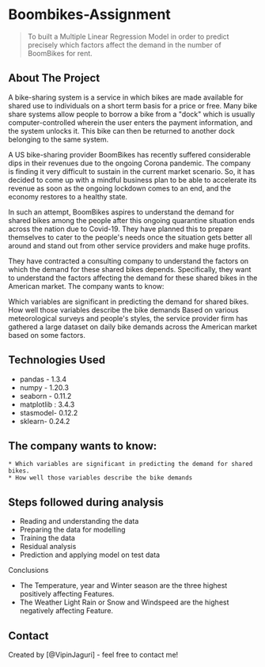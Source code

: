 # Boombikes-Assignment
> To built a Multiple Linear Regression Model in order to predict precisely which factors affect the demand in the number of BoomBikes for rent.

## About The Project
A bike-sharing system is a service in which bikes are made available for shared use to individuals on a short term basis for a price or free. Many bike share systems allow people to borrow a bike from a "dock" which is usually computer-controlled wherein the user enters the payment information, and the system unlocks it. This bike can then be returned to another dock belonging to the same system.

A US bike-sharing provider BoomBikes has recently suffered considerable dips in their revenues due to the ongoing Corona pandemic. The company is finding it very difficult to sustain in the current market scenario. So, it has decided to come up with a mindful business plan to be able to accelerate its revenue as soon as the ongoing lockdown comes to an end, and the economy restores to a healthy state.

In such an attempt, BoomBikes aspires to understand the demand for shared bikes among the people after this ongoing quarantine situation ends across the nation due to Covid-19. They have planned this to prepare themselves to cater to the people's needs once the situation gets better all around and stand out from other service providers and make huge profits.

They have contracted a consulting company to understand the factors on which the demand for these shared bikes depends. Specifically, they want to understand the factors affecting the demand for these shared bikes in the American market. The company wants to know:

Which variables are significant in predicting the demand for shared bikes.
How well those variables describe the bike demands
Based on various meteorological surveys and people's styles, the service provider firm has gathered a large dataset on daily bike demands across the American market based on some factors.


## Technologies Used
-  pandas - 1.3.4
-  numpy - 1.20.3
-  seaborn - 0.11.2
-  matplotlib : 3.4.3
-  stasmodel- 0.12.2
-  sklearn- 0.24.2


## The company wants to know:

    * Which variables are significant in predicting the demand for shared bikes.
    * How well those variables describe the bike demands
    

## Steps followed during analysis
-  Reading and understanding the data
-  Preparing the data for modelling
-  Training the data
-  Residual analysis
-  Prediction and applying model on test data


Conclusions
-  The Temperature, year and Winter season are the three highest positively affecting Features.
-  The Weather Light Rain or Snow and Windspeed are the highest negatively affecting Feature.


## Contact
Created by [@VipinJaguri] - feel free to contact me!
